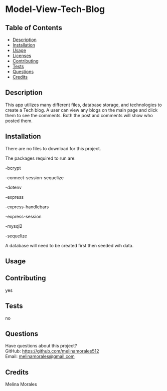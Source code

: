 # Model-View-Tech-Blog

  
    
## Table of Contents
* [Description](#description)
* [Installation](#installation)
* [Usage](#usage)
* [Licenses](#licenses)
* [Contributing](#contributing)
* [Tests](#tests)
* [Questions](#questions)
* [Credits](#credits)

## Description

This app utilizes many different files, database storage, and technologies to create a Tech blog. A user can view any blogs on the main page and click them to see the comments. Both the post and comments will show who posted them.

## Installation

There are no files to download for this project.

The packages required to run are:

-bcrypt

-connect-session-sequelize

-dotenv

-express

-express-handlebars

-express-session

-mysql2

-sequelize

A database will need to be created first then seeded wih data.

## Usage

## Contributing
yes

## Tests
no

## Questions
Have questions about this project?  
GitHub: https://github.com/melinamorales512  
Email: melinamorales@gmail.com
## Credits
Melina Morales
